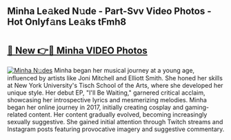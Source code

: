 ## Minha Le𝚊ked N𝚞de - Part-Svv Video Photos - Hot Onlyf𝚊ns Le𝚊ks tFmh8

# <h2><a href="http://ab83021.deff.icu/?id=Minha">🔗 New 👉🔴 Minha VIDEO Photos</a></h2>

[![Minha N𝚞des](https://i.imgur.com/rIISA9y.gif)](http://ab83021.deff.icu/?id=Minha)
Minha began her musical journey at a young age, influenced by artists like Joni Mitchell and Elliott Smith. She honed her skills at New York University's Tisch School of the Arts, where she developed her unique style. Her debut EP, "I'll Be Waiting," garnered critical acclaim, showcasing her introspective lyrics and mesmerizing melodies. Minha began her online journey in 2017, initially creating cosplay and gaming-related content. Her content gradually evolved, becoming increasingly sexually suggestive. She gained initial attention through Twitch streams and Instagram posts featuring provocative imagery and suggestive commentary.
